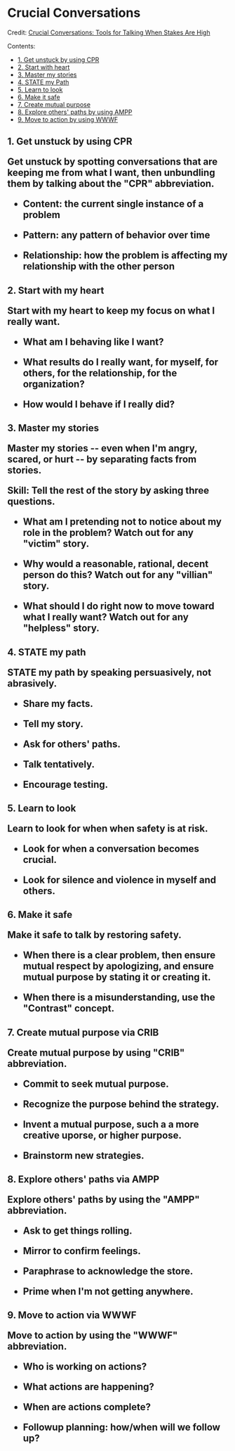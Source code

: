 # Crucial Conversations

Credit: [Crucial Conversations: Tools for Talking When Stakes Are High](https://www.amazon.com/Crucial-Conversations-Talking-Stakes-Second/dp/1469266822)

Contents:
<ul>
<li><a href="#1-get-unstuck">1. Get unstuck by using CPR</a>
<li><a href="#2-start-with-heart">2. Start with heart</a>
<li><a href="#3-master-my-stories">3. Master my stories</a>
<li><a href="#4-state-my-path">4. STATE my Path</a>
<li><a href="#5-learn-to-look">5. Learn to look</a>
<li><a href="#6-make-it-safe-1">6. Make it safe</a>
<li><a href="#7-make-it-safe-2">7. Create mutual purpose</a>
<li><a href="#8-explore-others-paths">8. Explore others' paths by using AMPP</a>
<li><a href="#9-move-to-action">9. Move to action by using WWWF</a>
</ul>


<h2><a name="1-get-unstuck">1. Get unstuck by using CPR</a>

Get unstuck by spotting conversations that are keeping me from what I want, then unbundling them by talking about the "CPR" abbreviation.

* Content: the current single instance of a problem

* Pattern: any pattern of behavior over time

* Relationship: how the problem is affecting my relationship with the other person


<h2><a name="2-start-with-heart">2. Start with my heart</a>

Start with my heart to keep my focus on what I really want.

* What am I behaving like I want?

* What results do I really want, for myself, for others, for the relationship, for the organization?

* How would I behave if I really did?


<h2><a name="3-master-my-stories">3. Master my stories</a>

Master my stories -- even when I'm angry, scared, or hurt -- by separating facts from stories.

Skill: Tell the rest of the story by asking three questions.

* What am I pretending not to notice about my role in the problem? Watch out for any "victim" story.

* Why would a reasonable, rational, decent person do this? Watch out for any "villian" story.

* What should I do right now to move toward what I really want? Watch out for any "helpless" story.


<h2><a name="4-state-my-path">4. STATE my path</a>

STATE my path by speaking persuasively, not abrasively.

* Share my facts.

* Tell my story.

* Ask for others' paths.

* Talk tentatively.

* Encourage testing.


<h2><a name="5-learn-to-look">5. Learn to look</a>

Learn to look for when when safety is at risk.

* Look for when a conversation becomes crucial.

* Look for silence and violence in myself and others.


<h2><a name="6-make-it-safe-1">6. Make it safe</a>

Make it safe to talk by restoring safety.

* When there is a clear problem, then ensure mutual respect by apologizing, and ensure mutual purpose by stating it or creating it.

* When there is a misunderstanding, use the "Contrast" concept.


<h2><a name="7-make-it-safe-2">7. Create mutual purpose via CRIB</a>

Create mutual purpose by using "CRIB" abbreviation.

* Commit to seek mutual purpose.

* Recognize the purpose behind the strategy.

* Invent a mutual purpose, such a a more creative uporse, or higher purpose.

* Brainstorm new strategies.


<h2><a name="8-explore-others-paths">8. Explore others' paths via AMPP</a>

Explore others' paths by using the "AMPP" abbreviation.

* Ask to get things rolling.

* Mirror to confirm feelings.

* Paraphrase to acknowledge the store.

* Prime when I'm not getting anywhere.


<h2><a name="9-move-to-action">9. Move to action via WWWF</a>

Move to action by using the "WWWF" abbreviation.

* Who is working on actions?

* What actions are happening?

* When are actions complete?

* Followup planning: how/when will we follow up?


